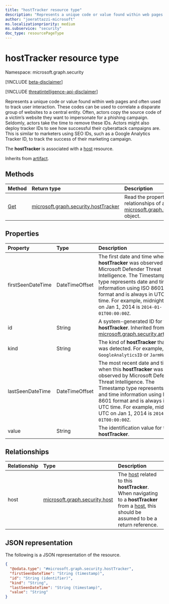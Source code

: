 ```yaml
---
title: "hostTracker resource type"
description: "Represents a unique code or value found within web pages and often used to track user interaction."
author: "joerattazzi-microsoft"
ms.localizationpriority: medium
ms.subservice: "security"
doc_type: resourcePageType
---
```


# hostTracker resource type

Namespace: microsoft.graph.security

[!INCLUDE [beta-disclaimer](../../includes/beta-disclaimer.md)]

[!INCLUDE [threatintelligence-api-disclaimer](../../includes/threatintelligence-api-disclaimer.md)]

Represents a unique code or value found within web pages and often used to track user interaction. These codes can be used to correlate a disparate group of websites to a central entity. Often, actors copy the source code of a victim’s website they want to impersonate for a phishing campaign. Seldomly, actors take the time to remove these IDs. Actors might also deploy tracker IDs to see how successful their cyberattack campaigns are. This is similar to marketers using SEO IDs, such as a Google Analytics Tracker ID, to track the success of their marketing campaign.

The **hostTracker** is associated with a [host](../resources/security-host.md) resource.

Inherits from [artifact](../resources/security-artifact.md).

## Methods

|Method|Return type|Description|
|:---|:---|:---|
|[Get](../api/security-hosttracker-get.md)|[microsoft.graph.security.hostTracker](../resources/security-hosttracker.md)|Read the properties and relationships of a [microsoft.graph.security.hostTracker](../resources/security-hosttracker.md) object.|

## Properties

|Property|Type|Description|
|:---|:---|:---|
|firstSeenDateTime|DateTimeOffset|The first date and time when this **hostTracker** was observed by Microsoft Defender Threat Intelligence. The Timestamp type represents date and time information using ISO 8601 format and is always in UTC time. For example, midnight UTC on Jan 1, 2014 is `2014-01-01T00:00:00Z`.|
|id|String| A system-generated ID for this **hostTracker**.  Inherited from [microsoft.graph.security.artifact](../resources/security-artifact.md).|
|kind|String|The kind of **hostTracker** that was detected. For example, `GoogleAnalyticsID` or `JarmHash`.|
|lastSeenDateTime|DateTimeOffset|The most recent date and time when this **hostTracker** was observed by Microsoft Defender Threat Intelligence. The Timestamp type represents date and time information using ISO 8601 format and is always in UTC time. For example, midnight UTC on Jan 1, 2014 is `2014-01-01T00:00:00Z`.|
|value|String|The identification value for the **hostTracker**.|

## Relationships

|Relationship|Type|Description|
|:---|:---|:---|
|host|[microsoft.graph.security.host](../resources/security-host.md)|The [host](../resources/security-host.md) related to this **hostTracker**. When navigating to a **hostTracker** from a [host](../resources/security-host.md), this should be assumed to be a return reference.|

## JSON representation

The following is a JSON representation of the resource.
<!-- {
  "blockType": "resource",
  "keyProperty": "id",
  "@odata.type": "microsoft.graph.security.hostTracker",
  "baseType": "microsoft.graph.security.artifact",
  "openType": false
}
-->
``` json
{
  "@odata.type": "#microsoft.graph.security.hostTracker",
  "firstSeenDateTime": "String (timestamp)",
  "id": "String (identifier)",
  "kind": "String",
  "lastSeenDateTime": "String (timestamp)",
  "value": "String"
}
```
